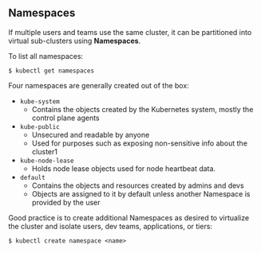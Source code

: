 ## Namespaces

If multiple users and teams use the same cluster, it can be partitioned into virtual sub-clusters using <b>Namespaces</b>.

To list all namespaces:

```
$ kubectl get namespaces
```

Four namespaces are generally created out of the box:

- `kube-system`
    - Contains the objects created by the Kubernetes system, mostly the control plane agents
- `kube-public`
    - Unsecured and readable by anyone
    - Used for purposes such as exposing non-sensitive info about the cluster1
- `kube-node-lease`
    - Holds node lease objects used for node heartbeat data.
- `default`
    - Contains the objects and resources created by admins and devs
    - Objects are assigned to it by default unless another Namespace is provided by the user

Good practice is to create additional Namespaces as desired to virtualize the cluster and isolate users, dev teams, applications, or tiers:

```
$ kubectl create namespace <name>
```
